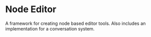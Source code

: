 # Node Editor

A framework for creating node based editor tools. Also includes an implementation for a conversation system.